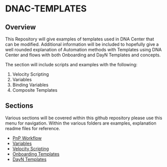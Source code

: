 # DNAC-TEMPLATES
## Overview

This Repository will give examples of templates used in DNA Center that can be modified. Additional information will be included to hopefully give a well rounded explanation of Automation methods with Templates using DNA Center and flows with both Onboarding and DayN Templates and concepts.

The section will include scripts and examples with the following:
1. Velocity Scripting
2. Variables
3. Binding Variables
4. Composite Templates

## Sections
Various sections will be covered within this github repository please use this menu for navigation. Within the various folders are examples, explanation readme files for reference.

* [PnP Workflow](./PnP-Workflow.md)
* [Variables](./Variables.md)
* [Velocity Scripting](./Velocity.md)
* [Onboarding Templates](./Onboarding.md)
* [DayN Templates](./DayN.md)
